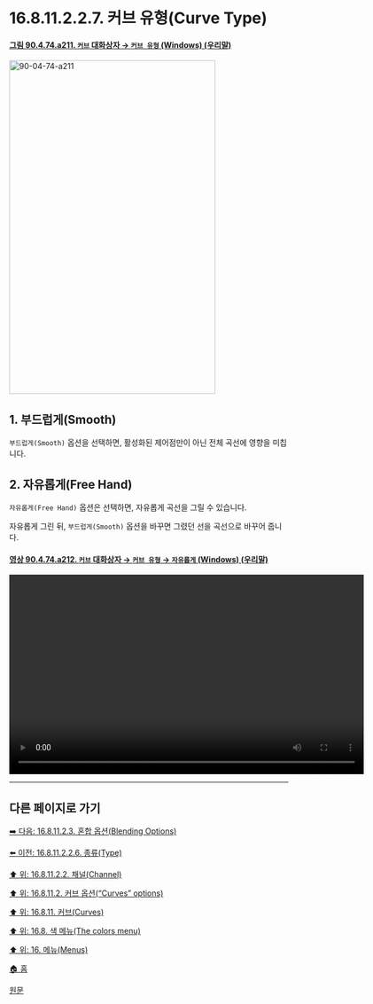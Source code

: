 # 16.8.11.2.2.7. 커브 유형(Curve Type)

<a id="90-04-74-a211"></a>

#### [그림 90.4.74.a211. `커브` 대화상자 → `커브 유형` (Windows) (우리말)](./90-04-0074-curves.md#90-04-74-a211)
<img width="372" height="602" alt="90-04-74-a211" src="https://github.com/user-attachments/assets/49d0a6ef-5d1e-43b6-af04-9cd0ad66e04d" />

<a id="16-08-11-02-02-07-s1"></a>

## 1. 부드럽게(Smooth)
`부드럽게(Smooth)` 옵션을 선택하면, 활성화된 제어점만이 아닌 전체 곡선에 영향을 미칩니다.

<a id="16-08-11-02-02-07-s2"></a>

## 2. 자유롭게(Free Hand)
`자유롭게(Free Hand)` 옵션은 선택하면, 자유롭게 곡선을 그릴 수 있습니다.

자유롭게 그린 뒤, `부드럽게(Smooth)` 옵션을 바꾸면 그렸던 선을 곡선으로 바꾸어 줍니다.

<a id="90-04-74-a212"></a>

#### [영상 90.4.74.a212. `커브` 대화상자 → `커브 유형` → `자유롭게` (Windows) (우리말)](./90-04-0074-curves.md#90-04-74-a212)
<video controls="controls" width="640" height="360" src="https://github.com/user-attachments/assets/d57815b7-c917-4265-b362-7fdb37a67d20"></video>

***

## 다른 페이지로 가기

[➡️ 다음: 16.8.11.2.3. 혼합 옵션(Blending Options)](./16-08-11-02-03-blending_options.md)

[⬅️ 이전: 16.8.11.2.2.6. 종류(Type)](./16-08-11-02-02-06-type.md)

[⬆️ 위: 16.8.11.2.2. 채널(Channel)](./16-08-11-02-02-00-channel.md)

[⬆️ 위: 16.8.11.2. 커브 옵션(“Curves” options)](./16-08-11-02-00-curves_options.md)

[⬆️ 위: 16.8.11. 커브(Curves)](./16-08-11-00-curves.md)

[⬆️ 위: 16.8. 색 메뉴(The colors menu)](./16-08-00-the-colors-menu.md)

[⬆️ 위: 16. 메뉴(Menus)](./16-00-menus.md)

[🏠 홈](./00-home.md)

[원문](https://docs.gimp.org/2.10/ko/gimp-tool-curves.html#idm31318)